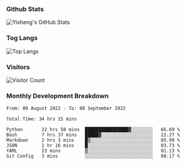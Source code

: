 ### Github Stats
![Yisheng's GitHub Stats](https://github-readme-stats.vercel.app/api?username=gongyisheng&count_private=true&show_icons=true)
### Tog Langs
![Top Langs](https://github-readme-stats.vercel.app/api/top-langs/?username=gongyisheng&layout=compact)
### Visitors
![Visitor Count](https://profile-counter.glitch.me/gongyisheng/count.svg)
### Monthly Development Breakdown
<!--START_SECTION:waka-->

```text
From: 09 August 2022 - To: 08 September 2022

Total Time: 34 hrs 15 mins

Python       22 hrs 50 mins  ████████████████▓░░░░░░░░   66.69 %
Bash         7 hrs 37 mins   █████▓░░░░░░░░░░░░░░░░░░░   22.27 %
Markdown     2 hrs 3 mins    █▒░░░░░░░░░░░░░░░░░░░░░░░   05.99 %
JSON         1 hr 16 mins    █░░░░░░░░░░░░░░░░░░░░░░░░   03.73 %
YAML         23 mins         ▒░░░░░░░░░░░░░░░░░░░░░░░░   01.13 %
Git Config   3 mins          ░░░░░░░░░░░░░░░░░░░░░░░░░   00.17 %
```

<!--END_SECTION:waka-->
